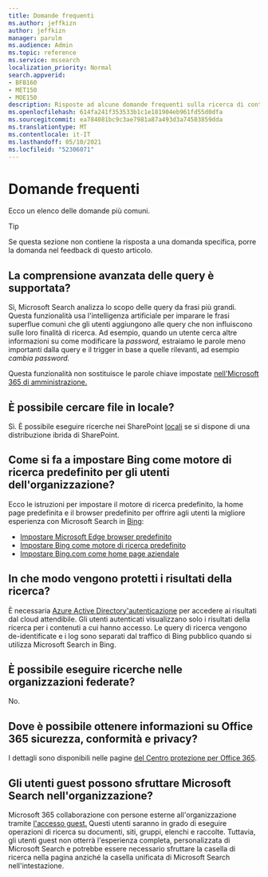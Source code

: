 ```yaml
---
title: Domande frequenti
ms.author: jeffkizn
author: jeffkizn
manager: parulm
ms.audience: Admin
ms.topic: reference
ms.service: mssearch
localization_priority: Normal
search.appverid:
- BFB160
- MET150
- MOE150
description: Risposte ad alcune domande frequenti sulla ricerca di contenuti nell'organizzazione e su Microsoft Search
ms.openlocfilehash: 614fa241f353533b1c1e181904eb961fd55d0dfa
ms.sourcegitcommit: ea784081bc9c3ae7981a87a493d3a74503859dda
ms.translationtype: MT
ms.contentlocale: it-IT
ms.lasthandoff: 05/10/2021
ms.locfileid: "52306071"
---
```

<!-- markdownlint-disable no-trailing-punctuation -->
# <a name="frequently-asked-questions"></a>Domande frequenti

Ecco un elenco delle domande più comuni.

> [!TIP]
> Se questa sezione non contiene la risposta a una domanda specifica, porre la domanda nel feedback di questo articolo.

## <a name="is-advanced-query-understanding-supported"></a>La comprensione avanzata delle query è supportata?

Sì, Microsoft Search analizza lo scopo delle query da frasi più grandi. Questa funzionalità usa l'intelligenza artificiale per imparare le frasi superflue comuni che gli utenti aggiungono alle query che non influiscono sulle loro finalità di ricerca. Ad esempio, quando un utente cerca altre informazioni su come modificare la *password,* estraiamo le parole meno importanti dalla query e il trigger in base a quelle rilevanti, ad esempio *cambia password.*
  
Questa funzionalità non sostituisce le parole chiave impostate [nell'Microsoft 365 di amministrazione.](https://admin.microsoft.com)
  
## <a name="can-you-search-for-files-on-premises"></a>È possibile cercare file in locale?

Sì. È possibile eseguire ricerche nei SharePoint [locali](http://sharepoint.com/) se si dispone di una distribuzione ibrida di SharePoint.
  
## <a name="how-do-i-make-bing-the-default-search-engine-for-people-in-my-org"></a>Come si fa a impostare Bing come motore di ricerca predefinito per gli utenti dell'organizzazione?

Ecco le istruzioni per impostare il motore di ricerca predefinito, la home page predefinita e il browser predefinito per offrire agli utenti la migliore esperienza con Microsoft Search in [Bing](https://Bing.com):

- [Impostare Microsoft Edge browser predefinito](/deployedge/edge-default-browser)
- [Impostare Bing come motore di ricerca predefinito](set-default-search-engine.md)
- [Impostare Bing.com come home page aziendale](set-default-homepage.md)

## <a name="how-are-my-search-results-protected"></a>In che modo vengono protetti i risultati della ricerca?

È necessaria [Azure Active Directory'autenticazione](/azure/active-directory/) per accedere ai risultati dal cloud attendibile. Gli utenti autenticati visualizzano solo i risultati della ricerca per i contenuti a cui hanno accesso. Le query di ricerca vengono de-identificate [](https://Bing.com) e i log sono separati dal traffico di Bing pubblico quando si utilizza Microsoft Search in Bing.

## <a name="can-i-search-across-federated-organizations"></a>È possibile eseguire ricerche nelle organizzazioni federate?

No.

## <a name="where-can-i-get-info-about-office-365-security-compliance-and-privacy"></a>Dove è possibile ottenere informazioni su Office 365 sicurezza, conformità e privacy?

I dettagli sono disponibili nelle pagine [del Centro protezione per Office 365](https://www.microsoft.com/TrustCenter/CloudServices/office365/default.aspx).

## <a name="can-guest-users-leverage-microsoft-search-in-my-organization"></a>Gli utenti guest possono sfruttare Microsoft Search nell'organizzazione?

Microsoft 365 collaborazione con persone esterne all'organizzazione tramite [l'accesso guest.](/microsoft-365/solutions/collaborate-with-people-outside-your-organization) Questi utenti saranno in grado di eseguire operazioni di ricerca su documenti, siti, gruppi, elenchi e raccolte. Tuttavia, gli utenti guest non otterrà l'esperienza completa, personalizzata di Microsoft Search e potrebbe essere necessario sfruttare la casella di ricerca nella pagina anziché la casella unificata di Microsoft Search nell'intestazione.
